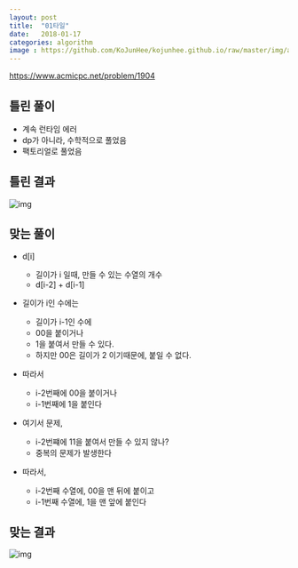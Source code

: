 ```yaml
---
layout: post
title:  "01타일"
date:   2018-01-17
categories: algorithm
image : https://github.com/KoJunHee/kojunhee.github.io/raw/master/img/algorithm.png
---
```


<https://www.acmicpc.net/problem/1904>

## 틀린 풀이

- 계속 런타임 에러
- dp가 아니라, 수학적으로 풀었음
- 팩토리얼로 풀었음
		
## 틀린 결과

![img](https://github.com/KoJunHee/kojunhee.github.io/raw/master/img/tile.png)

## 맞는 풀이

- d[i] 
	- 길이가 i 일때, 만들 수 있는 수열의 개수
	- d[i-2] + d[i-1]

- 길이가 i인 수에는 
	- 길이가 i-1인 수에
	- 00을 붙이거나
	- 1을 붙여서 만들 수 있다.
	- 하지만 00은 길이가 2 이기때문에, 붙일 수 없다.

- 따라서
	- i-2번째에 00을 붙이거나
	- i-1번째에 1을 붙인다

- 여기서 문제,
	- i-2번쨰에 11을 붙여서 만들 수 있지 않나? 
	- 중복의 문제가 발생한다

- 따라서,
	- i-2번째 수열에, 00을 맨 뒤에 붙이고
	- i-1번째 수열에, 1을 맨 앞에 붙인다

## 맞는 결과

![img](https://github.com/KoJunHee/kojunhee.github.io/raw/master/img/01pro.png)

	
	
